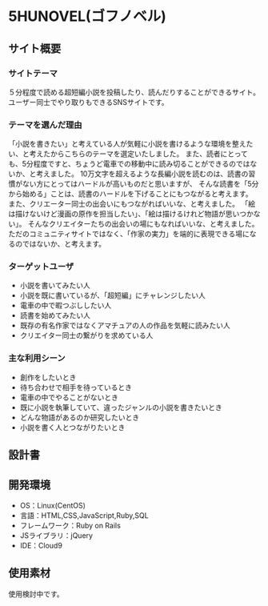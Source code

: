 # 5HUNOVEL(ゴフノベル)

## サイト概要
### サイトテーマ
５分程度で読める超短編小説を投稿したり、読んだりすることができるサイト。ユーザー同士でやり取りもできるSNSサイトです。

### テーマを選んだ理由
「小説を書きたい」と考えている人が気軽に小説を書けるような環境を整えたい、と考えたからこちらのテーマを選定いたしました。
また、読者にとっても、5分程度ですと、ちょうど電車での移動中に読み切ることができるのではないか、と考えました。
10万文字を超えるような長編小説を読むのは、読書の習慣がない方にとってはハードルが高いものだと思いますが、
そんな読書を「5分から始める」ことは、読書のハードルを下げることにもつながると考えます。
また、クリエーター同士の出会いにもつながればいいな、と考えました。
「絵は描けないけど漫画の原作を担当したい」、「絵は描けるけれど物語が思いつかない」。
そんなクリエイターたちの出会いの場にもなればいいな、と考えました。
ただのコミュニティサイトではなく、「作家の実力」を端的に表現できる場になるのではないか、と考えます。

### ターゲットユーザ
- 小説を書いてみたい人
- 小説を既に書いているが、「超短編」にチャレンジしたい人
- 電車の中で暇つぶししたい人
- 読書を始めてみたい人
- 既存の有名作家ではなくアマチュアの人の作品を気軽に読みたい人
- クリエイター同士の繋がりを求めている人

### 主な利用シーン
- 創作をしたいとき
- 待ち合わせで相手を待っているとき
- 電車の中でやることがないとき
- 既に小説を執筆していて、違ったジャンルの小説を書きたいとき
- どんな物語があるのか研究したいとき
- 小説を書く人とつながりたいとき

## 設計書


## 開発環境
- OS：Linux(CentOS)
- 言語：HTML,CSS,JavaScript,Ruby,SQL
- フレームワーク：Ruby on Rails
- JSライブラリ：jQuery
- IDE：Cloud9

## 使用素材
使用検討中です。